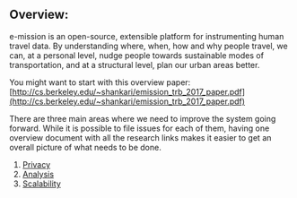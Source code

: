 ## Overview: ##
e-mission is an open-source, extensible platform for instrumenting human travel
data. By understanding where, when, how and why people travel, we can, at a
personal level, nudge people towards sustainable modes of transportation, and
at a structural level, plan our urban areas better.

You might want to start with this overview paper:
[http://cs.berkeley.edu/~shankari/emission_trb_2017_paper.pdf](http://cs.berkeley.edu/~shankari/emission_trb_2017_paper.pdf)

There are three main areas where we need to improve the system going forward. While it is possible to file issues for each of them, having one overview document with all the research links makes it easier to get an overall picture of what needs to be done.
1. [Privacy](privacy.md)
1. [Analysis](analysis.md)
1. [Scalability](scalability.md)


